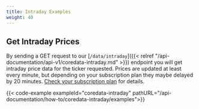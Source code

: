 ```yaml
---
title: Intraday Examples
weight: 40
---
```


## Get Intraday Prices
By sending a GET request to our [`/data/intraday`]({{< relref "/api-documentation/api-v1/coredata-intraday.md" >}}) endpoint you
will get intraday price data for the ticker requested. Prices are updated at least every minute, but depending on your
subscription plan they maybe delayed by 20 minutes. [Check your subscription plan](https://customer.financefeast.io/#sub) for
details.

{{< code-example exampleId="coredata-intraday" pathURL="/api-documentation/how-to/coredata-intraday/examples">}}

